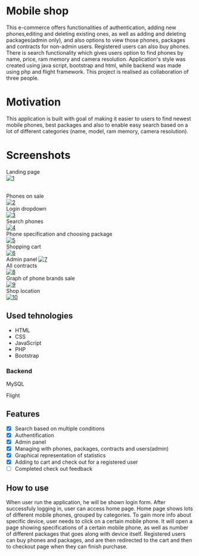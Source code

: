 # Mobile shop
<p>
This e-commerce offers functionalities of  authentication, adding new phones,editing and deleting existing ones, as well as adding and deleting packages(admin only), and also options to view those phones, packages and contracts for non-admin users. Registered users can also buy phones. There is search functionality which gives users option to find phones by name, price, ram memory and camera resolution. Application's style was created using java script, bootstrap and html, while backend was made using php and flight framework. This project is realised as collaboration of three people.
</p>

# Motivation

<p>
This application is built with goal of making it easier to users to find newest mobile phones, best packages and also to enable easy search based on a lot of different categories (name, model, ram memory, camera resolution).
</p>

# Screenshots
Landing page
<br>
<a href="https://ibb.co/RYBtGXN"><img src="https://i.ibb.co/MZGKyzf/1.png" alt="1" border="0"></a>

<br>
Phones on sale
<br>
<a href="https://ibb.co/Jc4gH6D"><img src="https://i.ibb.co/GdLNRYz/2.png" alt="2" border="0"></a>

<br>
Login dropdown
<br>
<a href="https://ibb.co/ZM0P4fb"><img src="https://i.ibb.co/87HpvmQ/3.png" alt="3" border="0"></a>

<br>
Search phones
<br>
<a href="https://ibb.co/jV7hZbZ"><img src="https://i.ibb.co/6v6YJrJ/4.png" alt="4" border="0"></a>

<br>
Phone specification and choosing package
<br>
<a href="https://ibb.co/hVQpXQp"><img src="https://i.ibb.co/L1j4Qj4/5.png" alt="5" border="0"></a>

<br>
Shopping cart
<br><a href="https://ibb.co/yhNhNCJ"><img src="https://i.ibb.co/f8X8XW7/6.png" alt="6" border="0"></a>
<br>
Admin panel
<a href="https://ibb.co/9Vwby6f"><img src="https://i.ibb.co/JyxvrVb/7.png" alt="7" border="0"></a>
<br>
All contracts
<br>
<a href="https://ibb.co/qB6S58y"><img src="https://i.ibb.co/TcyfLGv/8.png" alt="8" border="0"></a>

<br>
Graph of phone brands sale
<br>
<a href="https://ibb.co/zFhZSCq"><img src="https://i.ibb.co/1MfT9BF/9.png" alt="9" border="0"></a>

<br>
Shop location
<br>
<a href="https://ibb.co/VmGGkgt"><img src="https://i.ibb.co/NSqqG9s/10.png" alt="10" border="0"></a>
<br>

## Used tehnologies


<ul>
  <li>HTML</li>
  <li>CSS</li>
  <li>JavaScript</li>
  <li>PHP</li>
  <li>Bootstrap</li>
</ul>
<h3>Backend</h3>
<p>MySQL</p>
<p>Flight</p>

## Features

- [x] Search based on multiple conditions
- [x] Authentification
- [x] Admin panel
- [x] Managing with phones, packages, contracts and users(admin)
- [x] Graphical representation of statistics
- [x] Adding to cart and check out for a registered user
- [ ] Completed check out feedback 

## How to use
<p>When user run the application, he will be shown login form. After successfuly logging in, user can access home page. Home page shows lots of different mobile phones, grouped by categories. To gain more info about specific device, user needs to click on a certain mobile phone. It will open a page showing specifications of a certain mobile phone, as well as number of different packages that goes along with device itself. Registered users can buy phones and packages, and are then redirected to the cart and then to checkout page when they can finish purchase.</p>

